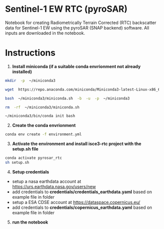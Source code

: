 # Sentinel-1 EW RTC (pyroSAR)

Notebook for creating Radiometrically Terrain Corrected (RTC) backscatter data for Sentinel-1 EW using the pyroSAR (SNAP backend) software. All inputs are downloaded in the notebook.

# Instructions

1. **Install miniconda (if a suitable conda envrionment not already installed)**

```sh
mkdir  -p  ~/miniconda3

wget  https://repo.anaconda.com/miniconda/Miniconda3-latest-Linux-x86_64.sh  -O  ~/miniconda3/miniconda.sh

bash  ~/miniconda3/miniconda.sh  -b  -u  -p  ~/miniconda3

rm  -rf  ~/miniconda3/miniconda.sh

~/miniconda3/bin/conda init bash

```

2. **Create the conda envrionment**

```sh
conda env create -f environment.yml
```

3. **Activate the environment and install isce3-rtc project with the setup.sh file**

```sh
conda activate pyrosar_rtc
sh setup.sh
```

4. **Setup credentials**

* setup a nasa earthdata account at https://urs.earthdata.nasa.gov/users/new
* add credentials to **credentials/credentials_earthdata.yaml** based on example file in folder
* setup a ESA CDSE account at https://dataspace.copernicus.eu/
* add credentials to **credentials/copernicus_earthdata.yaml** based on example file in folder

5. **run the notebook**